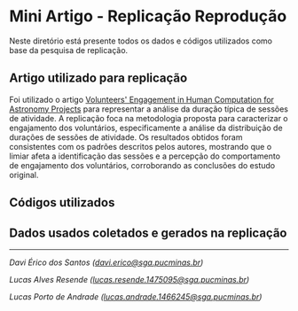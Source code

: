 # Mini Artigo - Replicação Reprodução

Neste diretório está presente todos os dados e códigos utilizados como base da pesquisa de replicação.

## Artigo utilizado para replicação

Foi utilizado o artigo [Volunteers' Engagement in Human Computation for Astronomy Projects](https://doi.org/10.1109/MCSE.2014.4) para representar a análise da duração típica de sessões de atividade. A replicação foca na metodologia proposta para caracterizar o engajamento dos voluntários, especificamente a análise da distribuição de durações de sessões de atividade. Os resultados obtidos foram consistentes com os padrões descritos pelos autores, mostrando que o limiar afeta a identificação das sessões e a percepção do comportamento de engajamento dos voluntários, corroborando as conclusões do estudo original.

## Códigos utilizados

## Dados usados coletados e gerados na replicação

---
_Davi Érico dos Santos (davi.erico@sga.pucminas.br)_

_Lucas Alves Resende (lucas.resende.1475095@sga.pucminas.br)_

_Lucas Porto de Andrade (lucas.andrade.1466245@sga.pucminas.br)_
